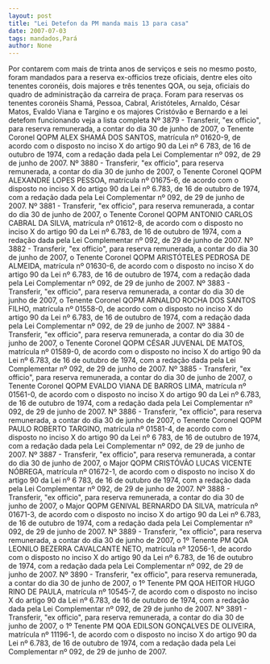 ```yaml
---
layout: post
title: "Lei Detefon da PM manda mais 13 para casa"
date: 2007-07-03
tags: mandados,Pará
author: None
---
```

Por contarem com mais de trinta anos de servi&ccedil;os e seis no mesmo posto, foram mandados para a reserva ex-officios treze oficiais, dentre eles oito tenentes coron&eacute;is, dois majores e tr&ecirc;s tenentes QOA, ou seja, oficiais do quadro de administra&ccedil;&atilde;o da carreira de pra&ccedil;a. Foram para reservas os tenentes coron&eacute;is Sham&aacute;, Pessoa, Cabral, Arist&oacute;teles, Arnaldo, C&eacute;sar Matos, Evaldo Viana e Targino e os majores Crist&oacute;v&atilde;o e Bernardo e a lei detefom funcionando veja a lista completa 
N&ordm; 3879 - Transferir, &quot;ex officio&quot;, para reserva remunerada, a contar do dia 30 de junho de 2007, o Tenente Coronel QOPM ALEX SHAM&Aacute; DOS SANTOS, matr&iacute;cula n&ordm; 01620-9, de acordo com o disposto no inciso X do artigo 90 da Lei n&ordm; 6 783, de 16 de outubro de 1974, com a reda&ccedil;&atilde;o dada pela Lei Complementar n&ordm; 092, de 29 de junho de 2007.
N&ordm; 3880 - Transferir, &quot;ex officio&quot;, para reserva remunerada, a contar do dia 30 de junho de 2007, o Tenente Coronel QOPM ALEXANDRE LOPES PESSOA, matr&iacute;cula n&ordm; 01675-6, de acordo com o disposto no inciso X do artigo 90 da Lei n&ordm; 6.783, de 16 de outubro de 1974, com a reda&ccedil;&atilde;o dada pela Lei Complementar n&ordm; 092, de 29 de junho de 2007.
N&ordm; 3881 - Transferir, &quot;ex officio&quot;, para reserva remunerada, a contar do dia 30 de junho de 2007, o Tenente Coronel QOPM ANTONIO CARLOS CABRAL DA SILVA, matr&iacute;cula n&ordm; 01612-8, de acordo com o disposto no inciso X do artigo 90 da Lei n&ordm; 6.783, de 16 de outubro de 1974, com a reda&ccedil;&atilde;o dada pela Lei Complementar n&ordm; 092, de 29 de junho de 2007.
N&ordm; 3882 - Transferir, &quot;ex officio&quot;, para reserva remunerada, a contar do dia 30 de junho de 2007, o Tenente Coronel QOPM ARIST&Oacute;TELES PEDROSA DE ALMEIDA, matr&iacute;cula n&ordm; 01630-6, de acordo com o disposto no inciso X do artigo 90 da Lei n&ordm; 6.783, de 16 de outubro de 1974, com a reda&ccedil;&atilde;o dada pela Lei Complementar n&ordm; 092, de 29 de junho de 2007.
N&ordm; 3883 - Transferir, &quot;ex officio&quot;, para reserva remunerada, a contar do dia 30 de junho de 2007, o Tenente Coronel QOPM ARNALDO ROCHA DOS SANTOS FILHO, matr&iacute;cula n&ordm; 01558-0, de acordo com o disposto no inciso X do artigo 90 da Lei n&ordm; 6.783, de 16 de outubro de 1974, com a reda&ccedil;&atilde;o dada pela Lei Complementar n&ordm; 092, de 29 de junho de 2007.
N&ordm; 3884 - Transferir, &quot;ex officio&quot;, para reserva remunerada, a contar do dia 30 de junho de 2007, o Tenente Coronel QOPM C&Eacute;SAR JUVENAL DE MATOS, matr&iacute;cula n&ordm; 01589-0, de acordo com o disposto no inciso X do artigo 90 da Lei n&ordm; 6.783, de 16 de outubro de 1974, com a reda&ccedil;&atilde;o dada pela Lei Complementar n&ordm; 092, de 29 de junho de 2007.
N&ordm; 3885 - Transferir, &quot;ex officio&quot;, para reserva remunerada, a contar do dia 30 de junho de 2007, o Tenente Coronel QOPM EVALDO VIANA DE BARROS LIMA, matr&iacute;cula n&ordm; 01561-0, de acordo com o disposto no inciso X do artigo 90 da Lei n&ordm; 6.783, de 16 de outubro de 1974, com a reda&ccedil;&atilde;o dada pela Lei Complementar n&ordm; 092, de 29 de junho de 2007.
N&ordm; 3886 - Transferir, &quot;ex officio&quot;, para reserva remunerada, a contar do dia 30 de junho de 2007, o Tenente Coronel QOPM PAULO ROBERTO TARGINO, matr&iacute;cula n&ordm; 01581-4, de acordo com o disposto no inciso X do artigo 90 da Lei n&ordm; 6 783, de 16 de outubro de 1974, com a reda&ccedil;&atilde;o dada pela Lei Complementar n&ordm; 092, de 29 de junho de 2007.
N&ordm; 3887 - Transferir, &quot;ex officio&quot;, para reserva remunerada, a contar do dia 30 de junho de 2007, o Major QOPM CRIST&Oacute;V&Atilde;O LUCAS VICENTE N&Oacute;BREGA, matr&iacute;cula n&ordm; 01672-1, de acordo com o disposto no inciso X do artigo 90 da Lei n&ordm; 6 783, de 16 de outubro de 1974, com a reda&ccedil;&atilde;o dada pela Lei Complementar n&ordm; 092, de 29 de junho de 2007.
N&ordm; 3888 - Transferir, &quot;ex officio&quot;, para reserva remunerada, a contar do dia 30 de junho de 2007, o Major QOPM GENIVAL BERNARDO DA SILVA, matr&iacute;cula n&ordm; 01671-3, de acordo com o disposto no inciso X do artigo 90 da Lei n&ordm; 6.783, de 16 de outubro de 1974, com a reda&ccedil;&atilde;o dada pela Lei Complementar n&ordm; 092, de 29 de junho de 2007.
N&ordm; 3889 - Transferir, &quot;ex officio&quot;, para reserva remunerada, a contar do dia 30 de junho de 2007, o 1&ordm; Tenente PM QOA LEONILO BEZERRA CAVALCANTE NETO, matr&iacute;cula n&ordm; 12056-1, de acordo com o disposto no inciso X do artigo 90 da Lei n&ordm; 6.783, de 16 de outubro de 1974, com a reda&ccedil;&atilde;o dada pela Lei Complementar n&ordm; 092, de 29 de junho de 2007.
N&ordm; 3890 - Transferir, &quot;ex officio&quot;, para reserva remunerada, a contar do dia 30 de junho de 2007, o 1&ordm; Tenente PM QOA HEITOR HUGO RINO DE PAULA, matr&iacute;cula n&ordm; 10545-7, de acordo com o disposto no inciso X do artigo 90 da Lei n&ordm; 6.783, de 16 de outubro de 1974, com a reda&ccedil;&atilde;o dada pela Lei Complementar n&ordm; 092, de 29 de junho de 2007.
N&ordm; 3891 - Transferir, &quot;ex officio&quot;, para reserva remunerada, a contar do dia 30 de junho de 2007, o 1&ordm; Tenente PM QOA EDILSON GON&Ccedil;ALVES DE OLIVEIRA, matr&iacute;cula n&ordm; 11196-1, de acordo com o disposto no inciso X do artigo 90 da Lei n&ordm; 6.783, de 16 de outubro de 1974, com a reda&ccedil;&atilde;o dada pela Lei Complementar n&ordm; 092, de 29 de junho de 2007. 